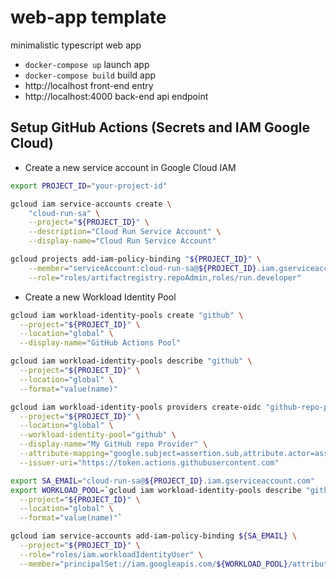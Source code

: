 # web-app template

minimalistic typescript web app

- `docker-compose up` launch app
- `docker-compose build` build app
- http://localhost front-end entry
- http://localhost:4000 back-end api endpoint

## Setup GitHub Actions (Secrets and IAM Google Cloud)
- Create a new service account in Google Cloud IAM

```bash
export PROJECT_ID="your-project-id"

gcloud iam service-accounts create \
    "cloud-run-sa" \
    --project="${PROJECT_ID}" \
    --description="Cloud Run Service Account" \
    --display-name="Cloud Run Service Account"

gcloud projects add-iam-policy-binding "${PROJECT_ID}" \
    --member="serviceAccount:cloud-run-sa@${PROJECT_ID}.iam.gserviceaccount.com" \
    --role="roles/artifactregistry.repoAdmin,roles/run.developer"
```

- Create a new Workload Identity Pool

```bash
gcloud iam workload-identity-pools create "github" \
  --project="${PROJECT_ID}" \
  --location="global" \
  --display-name="GitHub Actions Pool"

gcloud iam workload-identity-pools describe "github" \
  --project="${PROJECT_ID}" \
  --location="global" \
  --format="value(name)"

gcloud iam workload-identity-pools providers create-oidc "github-repo-provider" \
  --project="${PROJECT_ID}" \
  --location="global" \
  --workload-identity-pool="github" \
  --display-name="My GitHub repo Provider" \
  --attribute-mapping="google.subject=assertion.sub,attribute.actor=assertion.actor,attribute.repository=assertion.repository,attribute.repository_owner=assertion.repository_owner,attribute.repository_id=assertion.repository_id" \
  --issuer-uri="https://token.actions.githubusercontent.com"

export SA_EMAIL="cloud-run-sa@${PROJECT_ID}.iam.gserviceaccount.com"
export WORKLOAD_POOL=`gcloud iam workload-identity-pools describe "github" \
  --project="${PROJECT_ID}" \
  --location="global" \
  --format="value(name)"`

gcloud iam service-accounts add-iam-policy-binding ${SA_EMAIL} \
  --project="${PROJECT_ID}" \
  --role="roles/iam.workloadIdentityUser" \
  --member="principalSet://iam.googleapis.com/${WORKLOAD_POOL}/attribute.repository/${REPO_OWNER}/${REPO_NAME}"
```
